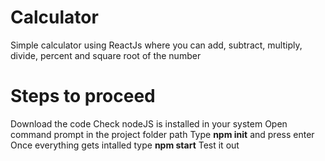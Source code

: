 # Calculator 

Simple calculator using ReactJs where you can add, subtract, multiply, divide, percent and square root of the number

# Steps to proceed 
Download the code 
Check nodeJS is installed in your system
Open command prompt in the project folder path 
Type __npm init__ and press enter
Once everything gets intalled type __npm start__
Test it out 

